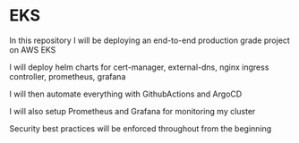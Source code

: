 # EKS

In this repository I will be deploying an end-to-end production grade project on AWS EKS

I will deploy helm charts for cert-manager, external-dns, nginx ingress controller, prometheus, grafana

I will then automate everything with GithubActions and ArgoCD

I will also setup Prometheus and Grafana for monitoring my cluster

Security best practices will be enforced throughout from the beginning

